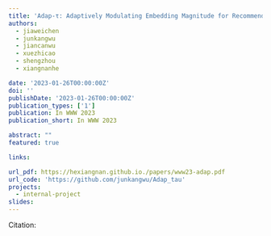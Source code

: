 ```yaml
---
title: 'Adap-τ: Adaptively Modulating Embedding Magnitude for Recommendation'
authors:
  - jiaweichen
  - junkangwu
  - jiancanwu
  - xuezhicao
  - shengzhou
  - xiangnanhe

date: '2023-01-26T00:00:00Z'
doi: ''
publishDate: '2023-01-26T00:00:00Z'
publication_types: ['1']
publication: In WWW 2023 
publication_short: In WWW 2023 

abstract: ""
featured: true

links:

url_pdf: https://hexiangnan.github.io./papers/www23-adap.pdf
url_code: 'https://github.com/junkangwu/Adap_tau'
projects:
  - internal-project
slides:
---
```




Citation:
